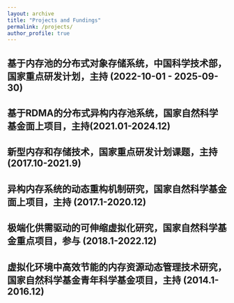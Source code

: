 ```yaml
---
layout: archive
title: "Projects and Fundings"
permalink: /projects/
author_profile: true
---
```


基于内存池的分布式对象存储系统，中国科学技术部，国家重点研发计划，主持 (2022-10-01 - 	2025-09-30)
---

基于RDMA的分布式异构内存池系统，国家自然科学基金面上项目，主持(2021.01-2024.12)
---

新型内存和存储技术，国家重点研发计划课题，主持 (2017.10-2021.9)
---

异构内存系统的动态重构机制研究，国家自然科学基金面上项目，主持 (2017.1-2020.12)
---

极端化供需驱动的可伸缩虚拟化研究，国家自然科学基金重点项目，参与 (2018.1-2022.12)
---

虚拟化环境中高效节能的内存资源动态管理技术研究，国家自然科学基金青年科学基金项目，主持 (2014.1-2016.12)
---
